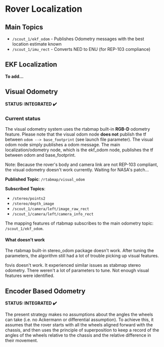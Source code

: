 # Rover Localization

## Main Topics

* `/scout_1/ekf_odom` - Publishes Odometry messages with the best location estimate known
* `/scout_1/imu_rect` - Converts NED to ENU (for REP-103 compliance)

## EKF Localization

**To add...**


## Visual Odometry

**STATUS: INTEGRATED ✔️**

### Current status

The visual odometry system uses the rtabmap built-in **RGB-D** odometry feature. Please note that the 
visual odom node **does not** publish the tf between `odom --> base_footprint` (see launch file parameter).
The visual odom node simply publishes a odom message. 
The main localization/odometry node, which is the ekf_odom node, publishes the
tf between odom and base_footprint. 

Note: Because the rover's body and camera link
are not REP-103 compliant, the visual odometry doesn't work currently. Waiting for NASA's patch...

**Published Topic**: `/rtabmap/visual_odom`

**Subscribed Topics**: 

- `/stereo/points2`
- `/stereo/depth_image`
- `/scout_1/camera/left/image_raw_rect`
- `/scout_1/camera/left/camera_info_rect`

The mapping features of rtabmap subscribes to the main odometry topic: `/scout_1/ekf_odom`. 

####  What doesn't work

The rtabmap built-in stereo_odom package doesn't work. After tuning the parameters, the algorithm still had a lot of 
trouble picking up visual features. 

fovis doesn't work. It experienced similar issues as stabmap stereo odometry. There weren't a lot of parameters to tune. 
Not enough visual features were identified. 

## Encoder Based Odometry

**STATUS: INTEGRATED ✔️**

The present strategy makes no assumptions about the angles the wheels
can take (i.e. no Ackermann or differential assumption). To achieve this,
it assumes that the rover starts with all the wheels aligned forward with
the chassis, and then uses the principle of superposition to keep a record
of the angles of the wheels relative to the chassis and the relative
difference in their movement.

